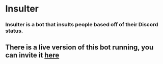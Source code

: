 # Insulter

### Insulter is a bot that insults people based off of their Discord status.

## There is a live version of this bot running, you can invite it [here](https://discord.com/oauth2/authorize?client_id=838209664897253386&permissions=0&scope=bot)

